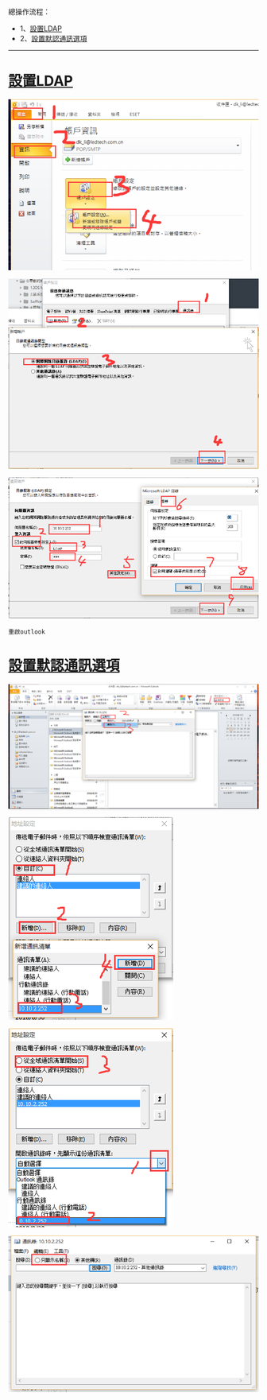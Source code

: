 總操作流程：
- 1、[設置LDAP](#outlook-01)
- 2、[設置默認通訊選項](#outlook-02)

***

# <a name="outlook-01" href="#" >設置LDAP</a>

![](image/2-1.png)

![](image/2-2.png)

![](image/2-3.png)

`重啟outlook`

# <a name="outlook-01" href="#" >設置默認通訊選項</a>

![](image/2-4.png)

![](image/2-5.png)

![](image/2-6.png)

![](image/2-7.png)